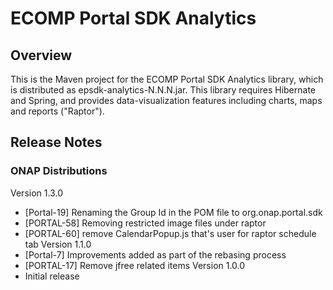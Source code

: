 # ECOMP Portal SDK Analytics

## Overview

This is the Maven project for the ECOMP Portal SDK Analytics library,
which is distributed as epsdk-analytics-N.N.N.jar.  This library 
requires Hibernate and Spring, and provides data-visualization 
features including charts, maps and reports ("Raptor").
  
## Release Notes

### ONAP Distributions

Version 1.3.0
- [Portal-19] Renaming the Group Id in the POM file to org.onap.portal.sdk
- [PORTAL-58] Removing restricted image files under raptor
- [PORTAL-60] remove CalendarPopup.js that's user for raptor schedule tab
Version 1.1.0
- [Portal-7] Improvements added as part of the rebasing process
- [PORTAL-17] Remove jfree related items 
Version 1.0.0
- Initial release
